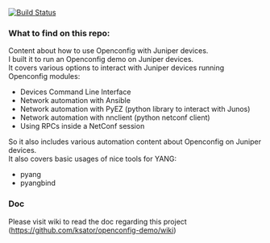 [![Build Status](https://travis-ci.org/ksator/openconfig-demo.svg?branch=master)](https://travis-ci.org/ksator/openconfig-demo)

### What to find on this repo:   
Content about how to use Openconfig with Juniper devices.   
I built it to run an Openconfig demo on Juniper devices.  
It covers various options to interact with Juniper devices running Openconfig modules:     
- Devices Command Line Interface 
- Network automation with Ansible   
- Network automation with PyEZ (python library to interact with Junos)   
- Network automation with nnclient (python netconf client)  
- Using RPCs inside a NetConf session  

So it also includes various automation content about Openconfig on Juniper devices.  
It also covers basic usages of nice tools for YANG:  
- pyang  
- pyangbind    

### Doc
Please visit wiki to read the doc regarding this project (https://github.com/ksator/openconfig-demo/wiki)
